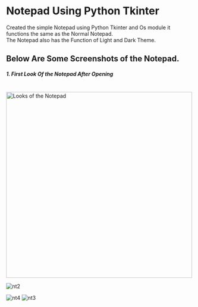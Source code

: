 # Notepad Using Python Tkinter <br />

Created the simple Notepad using Python Tkinter and Os module it functions the same as the Normal Notepad.<br />
The Notepad also has the Function of Light and Dark Theme. <br />

## Below Are Some Screenshots of the Notepad.<br />

<p align="center">
<h5>1. First Look Of the Notepad After Opening</h5> <br />
<img src="https://user-images.githubusercontent.com/87264935/173215078-86daddbc-a312-41ac-82cd-414316227c42.png" height="500" Title="Opening" alt="Looks of the Notepad">
</p>
                                                                                                                                                   
                                                                                                                                                   
![nt2](https://user-images.githubusercontent.com/87264935/173215076-f32f38a3-9915-4cea-a7da-e513935f6c5f.png)

![nt4](https://user-images.githubusercontent.com/87264935/173215080-6566ed80-fcf2-4a87-a70d-26c83a96335e.png)
![nt3](https://user-images.githubusercontent.com/87264935/173215081-ec9c63a8-515e-4ff8-9053-f39eb103ca0b.png)
